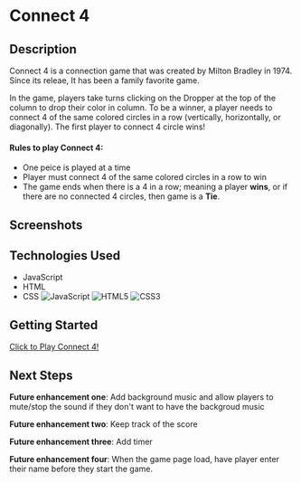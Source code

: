 # **Connect 4**

## **Description**
Connect 4 is a connection game that was created by Milton Bradley in 1974. Since its releae, It has been a family favorite game.

In the game, players take turns clicking on the Dropper at the top of the column to drop their color in column. To be a winner, a player needs to connect 4 of the same colored circles in a row (vertically, horizontally, or diagonally). The first player to connect 4 circle wins!

#### Rules to play **Connect 4**:
- One peice is played at a time
- Player must connect 4 of the same colored circles in a row to win
- The game ends when there is a 4 in a row; meaning a player **wins**, or if there are no connected 4 circles, then game is a **Tie**.


## **Screenshots**




## **Technologies Used**
- JavaScript
- HTML
- CSS
![JavaScript](https://img.shields.io/badge/-JavaScript-333?style=flat&logo=javascript) 
![HTML5](https://img.shields.io/badge/-HTML5-333?style=flat&logo=html5)
![CSS3](https://img.shields.io/badge/-CSS-333?style=flat&logo=css3)

## **Getting Started**

[Click to Play Connect 4!](https://sidrakhtar.github.io/connect-4/)

## **Next Steps**

**Future enhancement one**: Add background music and allow players to mute/stop the sound if they don't want to have the backgroud music

**Future enhancement two**: Keep track of the score

**Future enhancement three**: Add timer

**Future enhancement four**: When the game page load, have player enter their name before they start the game.